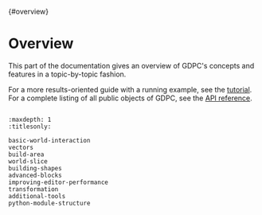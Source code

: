 {#overview}
# Overview

This part of the documentation gives an overview of GDPC's concepts and features
in a topic-by-topic fashion.

For a more results-oriented guide with a running example, see the
[tutorial](#tutorial). For a complete listing of all public objects of GDPC, see
the [API reference](../api/index.rst).


```{rubric} Contents
```

```{toctree}
:maxdepth: 1
:titlesonly:

basic-world-interaction
vectors
build-area
world-slice
building-shapes
advanced-blocks
improving-editor-performance
transformation
additional-tools
python-module-structure
```
